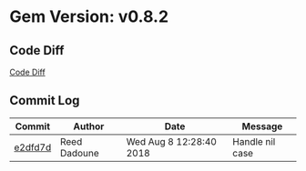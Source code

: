 # Gem Version: v0.8.2

## Code Diff

[Code Diff](https://github.com/Spokeo/geolookup/compare/v0.8.1...v0.8.2)

## Commit Log

Commit | Author | Date | Message
--- | --- | --- | ---
[e2dfd7d](https://github.com/Spokeo/geolookup/commit/e2dfd7d) | Reed Dadoune | Wed Aug 8 12:28:40 2018 | Handle nil case
